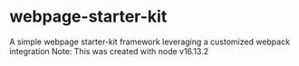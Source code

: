 # webpage-starter-kit
A simple webpage starter-kit framework leveraging a customized webpack integration
Note: This was created with node v16.13.2
